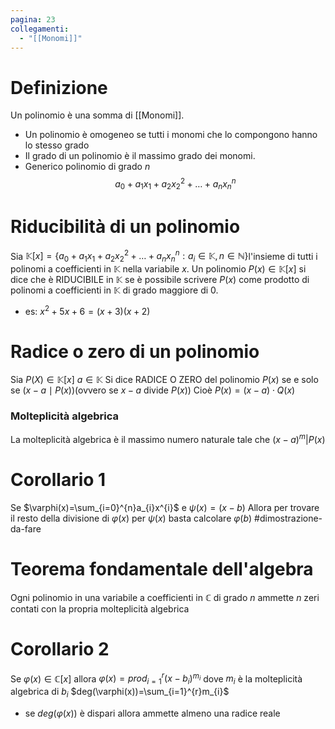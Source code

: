 ```yaml
---
pagina: 23
collegamenti:
  - "[[Monomi]]"
---
```

# Definizione
Un polinomio è una somma di [[Monomi]].
- Un polinomio è omogeneo se tutti i monomi che lo compongono hanno lo stesso grado
- Il grado di un polinomio è il massimo grado dei monomi.
- Generico polinomio di grado $n$
$$a_0+a_1x_1+a_2x_2^2+\ldots+a_nx_n^n$$
# Riducibilità di un polinomio
Sia $\mathbb{K}[x]=\{a_0+a_1x_1+a_2x_2^2+\ldots+a_nx_n^{n}:a_{i}\in\mathbb{K},n\in\mathbb{N}\}$l'insieme di tutti i polinomi a coefficienti in $\mathbb{K}$ nella variabile $x$.
Un polinomio $P(x)\in \mathbb{K}[x]$ si dice che è RIDUCIBILE in $\mathbb{K}$ se è possibile scrivere $P(x)$ come prodotto di polinomi a coefficienti in $\mathbb{K}$ di grado maggiore di $0$.
- es: $x^2+5x+6=(x+3)(x+2)$

# Radice o zero di un polinomio
Sia $P(X)\in\mathbb{K}[x]$
$a\in\mathbb{K}$ Si dice RADICE O ZERO del polinomio $P(x)$ se e solo se $(x-a\mid P(x))$(ovvero se $x-a$ divide $P(x)$)
Cioè $P(x)=(x-a)\cdot Q(x)$
### Molteplicità algebrica
La molteplicità algebrica è il massimo numero naturale tale che $(x-a)^m|P(x)$

# Corollario 1
Se $\varphi(x)=\sum_{i=0}^{n}a_{i}x^{i}$ e $\psi(x)=(x-b)$
Allora per trovare il resto della divisione di $\varphi(x)$ per $\psi(x)$ basta calcolare $\varphi(b)$
#dimostrazione-da-fare 

# Teorema fondamentale dell'algebra
Ogni polinomio in una variabile a coefficienti in $\mathbb{C}$ di grado $n$ ammette $n$ zeri contati con la propria molteplicità algebrica

# Corollario 2
Se $\varphi(x)\in \mathbb{C}[x]$ allora $\varphi(x)=prod_{i=1}^{r}(x-b_{i})^{m_{i}}$ dove $m_i$ è la molteplicità algebrica di $b_{i}$
$deg(\varphi(x))=\sum_{i=1}^{r}m_{i}$

- se $deg(\varphi(x))$ è dispari allora ammette almeno una radice reale